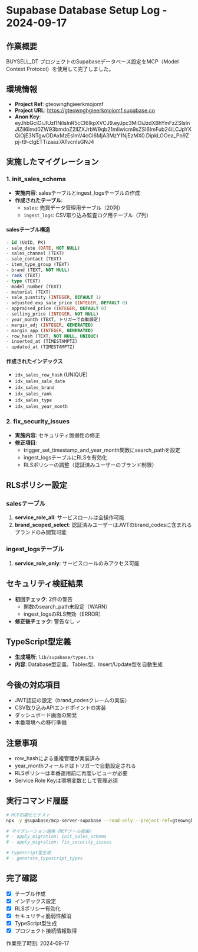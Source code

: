 # Supabase Database Setup Log - 2024-09-17

## 作業概要
BUYSELL_DT プロジェクトのSupabaseデータベース設定をMCP（Model Context Protocol）を使用して完了しました。

## 環境情報
- **Project Ref**: gteownghgieerkmojomf
- **Project URL**: https://gteownghgieerkmojomf.supabase.co
- **Anon Key**: eyJhbGciOiJIUzI1NiIsInR5cCI6IkpXVCJ9.eyJpc3MiOiJzdXBhYmFzZSIsInJlZiI6Imd0ZW93bmdoZ2llZXJrbW9qb21mIiwicm9sZSI6ImFub24iLCJpYXQiOjE3NTgwODAxMzEsImV4cCI6MjA3MzY1NjEzMX0.DipkLOOea_Po9Zpj-t9-clgETTizaaz7ATvcnlsGNJ4

## 実施したマイグレーション

### 1. init_sales_schema
- **実施内容**: salesテーブルとingest_logsテーブルの作成
- **作成されたテーブル**:
  - `sales`: 売買データ管理用テーブル（20列）
  - `ingest_logs`: CSV取り込み監査ログ用テーブル（7列）

#### salesテーブル構造
```sql
- id (UUID, PK)
- sale_date (DATE, NOT NULL)
- sales_channel (TEXT)
- sale_contact (TEXT)
- item_type_group (TEXT)
- brand (TEXT, NOT NULL)
- rank (TEXT)
- type (TEXT)
- model_number (TEXT)
- material (TEXT)
- sale_quantity (INTEGER, DEFAULT 1)
- adjusted_exp_sale_price (INTEGER, DEFAULT 0)
- appraised_price (INTEGER, DEFAULT 0)
- selling_price (INTEGER, NOT NULL)
- year_month (TEXT, トリガーで自動設定)
- margin_adj (INTEGER, GENERATED)
- margin_app (INTEGER, GENERATED)
- row_hash (TEXT, NOT NULL, UNIQUE)
- inserted_at (TIMESTAMPTZ)
- updated_at (TIMESTAMPTZ)
```

#### 作成されたインデックス
- `idx_sales_row_hash` (UNIQUE)
- `idx_sales_sale_date`
- `idx_sales_brand`
- `idx_sales_rank`
- `idx_sales_type`
- `idx_sales_year_month`

### 2. fix_security_issues
- **実施内容**: セキュリティ脆弱性の修正
- **修正項目**:
  - trigger_set_timestamp_and_year_month関数にsearch_pathを設定
  - ingest_logsテーブルにRLSを有効化
  - RLSポリシーの調整（認証済みユーザーのブランド制限）

## RLSポリシー設定

### salesテーブル
1. **service_role_all**: サービスロールは全操作可能
2. **brand_scoped_select**: 認証済みユーザーはJWTのbrand_codesに含まれるブランドのみ閲覧可能

### ingest_logsテーブル
1. **service_role_only**: サービスロールのみアクセス可能

## セキュリティ検証結果
- **初回チェック**: 2件の警告
  - 関数のsearch_path未設定（WARN）
  - ingest_logsのRLS無効（ERROR）
- **修正後チェック**: 警告なし ✓

## TypeScript型定義
- **生成場所**: `lib/supabase/types.ts`
- **内容**: Database型定義、Tables型、Insert/Update型を自動生成

## 今後の対応項目
- JWT認証の設定（brand_codesクレームの実装）
- CSV取り込みAPIエンドポイントの実装
- ダッシュボード画面の開発
- 本番環境への移行準備

## 注意事項
- row_hashによる重複管理が実装済み
- year_monthフィールドはトリガーで自動設定される
- RLSポリシーは本番運用前に再度レビューが必要
- Service Role Keyは環境変数として管理必須

## 実行コマンド履歴
```bash
# MCP初期化とテスト
npx -y @supabase/mcp-server-supabase --read-only --project-ref=gteownghgieerkmojomf

# マイグレーション適用（MCPツール経由）
# - apply_migration: init_sales_schema
# - apply_migration: fix_security_issues

# TypeScript型生成
# - generate_typescript_types
```

## 完了確認
- [x] テーブル作成
- [x] インデックス設定
- [x] RLSポリシー有効化
- [x] セキュリティ脆弱性解消
- [x] TypeScript型生成
- [x] プロジェクト接続情報取得

作業完了時刻: 2024-09-17
